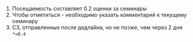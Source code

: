 1. Посещаемость составляет 0.2 оценки за семинары
2. Чтобы отметиться - необходимо указать комментарий к текущему семинару
3. СЗ, отправленные после дедлайна, но не позже, чем через 2 дня `*=0.4`
